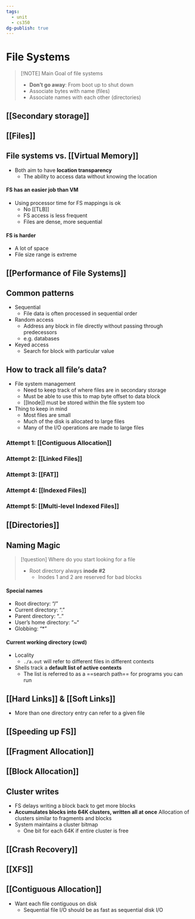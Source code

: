 ```yaml
---
tags:
  - unit
  - cs350
dg-publish: true
---
```

# File Systems
> [!NOTE] Main Goal of file systems
> * **Don’t go away**: From boot up to shut down
> * Associate bytes with name (files)
> * Associate names with each other (directories)

## [[Secondary storage]]
## [[Files]]
## File systems vs. [[Virtual Memory]]
* Both aim to have **location transparency**
	* The ability to access data without knowing the location
#### FS has an easier job than VM
* Using processor time for FS mappings is ok
	* No [[TLB]]
	* FS access is less frequent
	* Files are dense, more sequential
#### FS is harder
* A lot of space
* File size range is extreme
## [[Performance of File Systems]]
## Common patterns
* Sequential
	* File data is often processed in sequential order
* Random access
	* Address any block in file directly without passing through predecessors
	* e.g. databases
* Keyed access
	* Search for block with particular value

## How to track all file’s data?
* File system management
	* Need to keep track of where files are in secondary storage
	* Must be able to use this to map byte offset to data block
	* [[Inode]] must be stored within the file system too
* Thing to keep in mind
	* Most files are small
	* Much of the disk is allocated to large files
	* Many of the I/O operations are made to large files
### Attempt 1: [[Contiguous Allocation]]
### Attempt 2: [[Linked Files]]
### Attempt 3: [[FAT]]
### Attempt 4: [[Indexed Files]]
### Attempt 5: [[Multi-level Indexed Files]]

## [[Directories]]

## Naming Magic

> [!question] Where do you start looking for a file
> * Root directory always **inode #2**
> 	* Inodes 1 and 2 are reserved for bad blocks
#### Special names
* Root directory: “/”
* Current directory: “.”
* Parent directory: “..”
* User’s home directory: “~“
* Globbing: “$*$”
#### Current working directory (cwd)
* Locality
	* `./a.out` will refer to different files in different contexts
* Shells track a **default list of active contexts**
	* The list is referred to as a ==search path== for programs you can run

## [[Hard Links]] & [[Soft Links]]
* More than one directory entry can refer to a given file

## [[Speeding up FS]]


## [[Fragment Allocation]]

## [[Block Allocation]]

## Cluster writes
* FS delays writing a block back to get more blocks
* **Accumulates blocks into 64K clusters, written all at once**
Allocation of clusters similar to fragments and blocks
* System maintains a cluster bitmap
	* One bit for each 64K if entire cluster is free

## [[Crash Recovery]]
## [[XFS]]
## [[Contiguous Allocation]]
* Want each file contiguous on disk
	* Sequential file I/O should be as fast as sequential disk I/O

